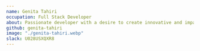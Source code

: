 ```yaml
---
name: Genita Tahiri
occupation: Full Stack Developer
about: Passionate developer with a desire to create innovative and impactful software solutions
github: genita-tahiri
image: "./genita-tahiri.webp"
slack: U028USXQXR8
---
```

